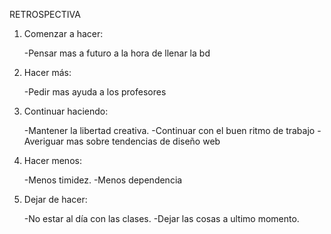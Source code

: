 RETROSPECTIVA

1. Comenzar a hacer:  

	-Pensar mas a futuro a la hora de llenar la bd

2. Hacer más:  

	-Pedir mas ayuda a los profesores

3. Continuar haciendo:

	-Mantener la libertad creativa.
	-Continuar con el buen ritmo de trabajo
    -Averiguar mas sobre tendencias de diseño web

4. Hacer menos:

	-Menos timidez.
    -Menos dependencia

5. Dejar de hacer:

	-No estar al día con las clases.
	-Dejar las cosas a ultimo momento.